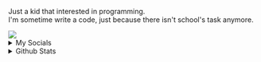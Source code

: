 <p>Just a kid that interested in programming.<br/>
I'm sometime write a code, just because there isn't school's task anymore.</p>

<a href="https://skillicons.dev">
  <img src="https://skillicons.dev/icons?i=html,css,js,ts,nodejs,react,cpp,java,py,neovim,github,windows&perline=6"/>
</a>

<details>
  <summary>My Socials</summary>
  <ul>
    <li>
      <a href="https://www.youtube.com/@Vyelen">Youtube</a>
    </li>
    <li>
      <a href="https://instagram.com/_vyelen">Instagram</a>
    </li>
    <li>
      <a href="https://discord.com/users/1097813457656614972">Discord</a>
    </li>
  </ul>
</details>

<details>
  <summary>Github Stats</summary>
  <img src="https://github-readme-stats.vercel.app/api?username=vyelen"/>
  <img src="https://github-readme-stats.vercel.app/api/top-langs/?username=vyelen"/>
</details>
